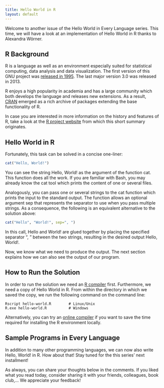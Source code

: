 ```yaml
---
title: Hello World in R
layout: default
---
```


Welcome to another issue of the Hello World in Every Language series.
This time, we will have a look at an implementation of Hello World in R
thanks to Alexandra Wörner.

## R Background

R is a language as well as an environment especially suited for statistical
computing, data analysis and data visualization. The first version of this
GNU project was [released in 1995][5]. The last major version 3.0 was released in
2013.

R enjoys a high popularity in academia and has a large community which both
develops the language and releases new extensions. As a result, [CRAN][1]
emerged as a rich archive of packages extending the base functionality of R.

In case you are interested in more information on the history and features of R,
take a look at the [R project website][2] from which this short summary originates.

## Hello World in R

Fortunately, this task can be solved in a concise one-liner:

```r
cat("Hello, World!")
```

You can see the string Hello, World! as the argument of the function cat.
This function does all the work. If you are familiar with Bash, you may already
know the cat tool which prints the content of one or several files.

Analogously, you can pass one or several strings to the cat function which prints
the input to the standard output. The function allows an optional argument sep
that represents the separator to use when you pass multiple strings. As a
consequence, the following is an equivalent alternative to the solution above:

```r
cat("Hello", "World!", sep=", ")
```

In this call, Hello and World! are glued together by placing the specified
separator “, ” between the two strings, resulting in the desired output
Hello, World!.

Now, we know what we need to produce the output. The next section explains how
we can also see the output of our program.

## How to Run the Solution

In order to run the solution we need an [R compiler][3] first. Furthermore, we need
a copy of Hello World in R. From within the directory in which we saved the copy,
we run the following command on the command line:

```console
Rscript hello-world.R        # Linux/Unix
R.exe hello-world.R          # Windows
```

Alternatively, you can try an [online compiler][4] if you want to save the time
required for installing the R environment locally.

## Sample Programs in Every Language

In addition to many other programming languages, we can now also write
Hello, World! in R. How about that! Stay tuned for the this series’ next
installment!

As always, you can share your thoughts below in the comments. If you liked what
you read today, consider sharing it with your friends, colleagues, book club,…
We appreciate your feedback!

[1]: http://cran.r-project.org/
[2]: http://r-project.org/about.html
[3]: https://www.r-project.org/
[4]: http://rextester.com/l/r_online_compiler
[5]: https://cran.r-project.org/doc/html/interface98-paper/paper.html
